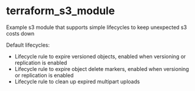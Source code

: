 # terraform_s3_module
Example s3 module that supports simple lifecycles to keep unexpected s3 costs down

Default lifecycles:
  * Lifecycle rule to expire versioned objects, enabled when versioning or replication is enabled
  * Lifecycle rule to expire object delete markers, enabled when versioning or replication is enabled
  * Lifecycle rule to clean up expired multipart uploads